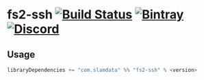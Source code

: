# fs2-ssh [![Build Status](https://travis-ci.org/slamdata/fs2-ssh.svg?branch=master)](https://travis-ci.org/slamdata/fs2-ssh) [![Bintray](https://img.shields.io/bintray/v/slamdata-inc/maven-public/fs2-ssh.svg)](https://bintray.com/slamdata-inc/maven-public/fs2-ssh) [![Discord](https://img.shields.io/discord/373302030460125185.svg?logo=discord)](https://discord.gg/QNjwCg6)

## Usage

```sbt
libraryDependencies += "com.slamdata" %% "fs2-ssh" % <version>
```
